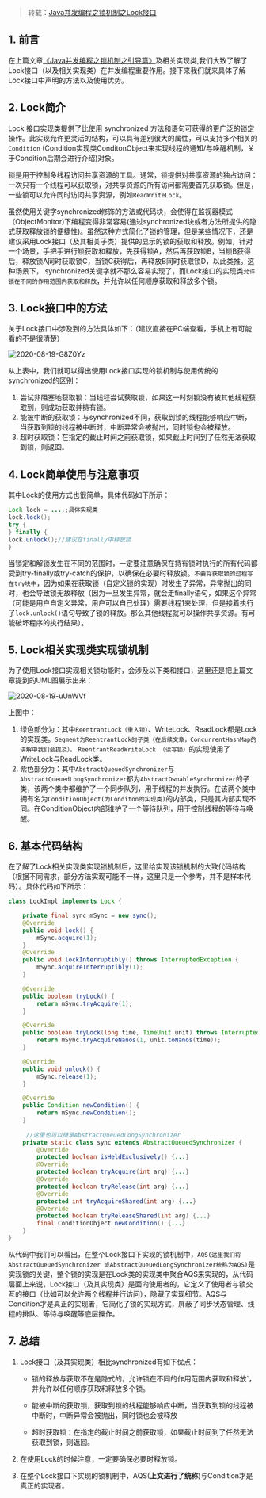 > 转载：[Java并发编程之锁机制之Lock接口](https://juejin.im/post/6844903689375711245)

## 1. 前言

在上篇文章[《Java并发编程之锁机制之引导篇》](https://juejin.im/post/6844903689371549704)及相关实现类,我们大致了解了Lock接口（以及相关实现类）在并发编程重要作用。接下来我们就来具体了解Lock接口中声明的方法以及使用优势。

## 2. Lock简介

Lock 接口实现类提供了比使用 synchronized 方法和语句可获得的更广泛的锁定操作。此实现允许更灵活的结构，可以具有差别很大的属性，可以支持多个相关的 `Condition` (Condition实现类ConditonObject来实现线程的通知/与唤醒机制，关于Condition后期会进行介绍)对象。

锁是用于控制多线程访问共享资源的工具。通常，锁提供对共享资源的独占访问：一次只有一个线程可以获取锁，对共享资源的所有访问都需要首先获取锁。但是，一些锁可以允许同时访问共享资源，例如`ReadWriteLock`。

虽然使用关键字synchronized修饰的方法或代码块，会使得在监视器模式（ObjectMonitor)下编程变得非常容易(通过synchronized块或者方法所提供的隐式获取释放锁的便捷性)。虽然这种方式简化了锁的管理，但是某些情况下，还是建议采用Lock接口（及其相关子类）提供的显示的锁的获取和释放。例如，针对一个场景，手把手进行锁获取和释放，先获得锁A，然后再获取锁B，当锁B获得后，释放锁A同时获取锁C，当锁C获得后，再释放B同时获取锁D，以此类推。这种场景下， synchronized关键字就不那么容易实现了，而Lock接口的实现类`允许锁在不同的作用范围内获取和释放`，并允许以任何顺序获取和释放多个锁。

## 3. Lock接口中的方法

关于Lock接口中涉及到的方法具体如下：（建议直接在PC端查看，手机上有可能看的不是很清楚）

![2020-08-19-G8Z0Yz](https://image.ldbmcs.com/2020-08-19-G8Z0Yz.jpg)

从上表中，我们就可以得出使用Lock接口实现的锁机制与使用传统的synchronized的区别：

1. 尝试非阻塞地获取锁：当线程尝试获取锁，如果这一时刻锁没有被其他线程获取到，则成功获取并持有锁。
2. 能被中断的获取锁：与synchronized不同，获取到锁的线程能够响应中断，当获取到锁的线程被中断时，中断异常会被抛出，同时锁也会被释放。
3. 超时获取锁：在指定的截止时间之前获取锁，如果截止时间到了任然无法获取到锁，则返回。

## 4. Lock简单使用与注意事项

其中Lock的使用方式也很简单，具体代码如下所示：

```java
Lock lock = ....;具体实现类
lock.lock();
try {
} finally {
lock.unlock();//建议在finally中释放锁
}
```

当锁定和解锁发生在不同的范围时，一定要注意确保在持有锁时执行的所有代码都受到try-finally或try-catch的保护，以确保在必要时释放锁。`不要将获取锁的过程写在try块中`，因为如果在获取锁（自定义锁的实现）时发生了异常，异常抛出的同时，也会导致锁无故释放（因为一旦发生异常，就会走finally语句，如果这个异常（可能是用户自定义异常，用户可以自己处理）需要线程1来处理，但是接着执行了`lock.unlock()`语句导致了锁的释放。那么其他线程就可以操作共享资源。有可能破坏程序的执行结果）。

## 5. Lock相关实现类实现锁机制

为了使用Lock接口实现相关锁功能时，会涉及以下类和接口，这里还是把上篇文章提到的UML图展示出来：

![2020-08-19-uUnWVf](https://image.ldbmcs.com/2020-08-19-uUnWVf.jpg)

上图中：

1. 绿色部分为：其中`ReentrantLock（重入锁）`、WriteLock、ReadLock都是Lock的实现类。`Segment为ReentrantLock的子类（在后续文章，ConcurrentHashMap的讲解中我们会提及）。` `ReentrantReadWriteLock （读写锁）`的实现使用了WriteLock与ReadLock类。
2. 紫色部分为：其中`AbstractQueuedSynchronizer`与`AbstractQueuedLongSynchronizer`都为`AbstractOwnableSynchronizer`的子类，该两个类中都维护了一个同步队列，用于线程的并发执行。在该两个类中拥有名为`ConditionObject(为Conditon的实现类)`的内部类，只是其内部实现不同。在ConditionObject内部维护了一个等待队列，用于控制线程的等待与唤醒。

## 6. 基本代码结构

在了解了Lock相关实现类实现锁机制后，这里给实现该锁机制的大致代码结构（根据不同需求，部分方法实现可能不一样，这里只是一个参考，并不是样本代码）。具体代码如下所示：

```java
class LockImpl implements Lock {

    private final sync mSync = new sync();
    @Override
    public void lock() {
        mSync.acquire(1);
    }
    @Override
    public void lockInterruptibly() throws InterruptedException {
        mSync.acquireInterruptibly(1);
    }

    @Override
    public boolean tryLock() {
        return mSync.tryAcquire(1);
    }

    @Override
    public boolean tryLock(long time, TimeUnit unit) throws InterruptedException {
        return mSync.tryAcquireNanos(1, unit.toNanos(time));
    }

    @Override
    public void unlock() {
        mSync.release(1);
    }

    @Override
    public Condition newCondition() {
        return mSync.newCondition();
    }
    
	 //这里也可以继承AbstractQueuedLongSynchronizer
    private static class sync extends AbstractQueuedSynchronizer {
        @Override
        protected boolean isHeldExclusively() {...}
        @Override
        protected boolean tryAcquire(int arg) {...}
        @Override
        protected boolean tryRelease(int arg) {...}
        @Override
        protected int tryAcquireShared(int arg) {...}
        @Override
        protected boolean tryReleaseShared(int arg) {...}
        final ConditionObject newCondition() {...}
    }
}
```

从代码中我们可以看出，在整个Lock接口下实现的锁机制中，`AQS(这里我们将AbstractQueuedSynchronizer 或AbstractQueuedLongSynchronizer统称为AQS)`是实现锁的关键，整个锁的实现是在Lock类的实现类中聚合AQS来实现的，从代码层面上来说，Lock接口（及其实现类）是面向使用者的，它定义了使用者与锁交互的接口（比如可以允许两个线程并行访问），隐藏了实现细节。AQS与Condition才是真正的实现者，它简化了锁的实现方式，屏蔽了同步状态管理、线程的排队、等待与唤醒等底层操作。

## 7. 总结

1. Lock接口（及其实现类）相比synchronized有如下优点：

   - 锁的释放与获取不在是隐式的，允许锁在不同的作用范围内获取和释放`，并允许以任何顺序获取和释放多个锁。

   - 能被中断的获取锁，获取到锁的线程能够响应中断，当获取到锁的线程被中断时，中断异常会被抛出，同时锁也会被释放

   - 超时获取锁：在指定的截止时间之前获取锁，如果截止时间到了任然无法获取到锁，则返回。

2. 在使用Lock的时候注意，一定要确保必要时释放锁。

3. 在整个Lock接口下实现的锁机制中，AQS(**上文进行了统称**)与Condition才是真正的实现者。